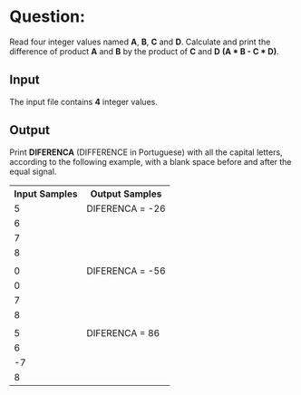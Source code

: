 # Question:

Read four integer values named **A**, **B**, **C** and **D**. Calculate and print the difference of product **A** and **B** by the product of **C** and **D** **(A * B - C * D)**.

## Input
The input file contains **4** integer values.

## Output
Print **DIFERENCA** (DIFFERENCE in Portuguese) with all the capital letters, according to the following example, with a blank space before and after the equal signal.

<table>
    <tr>
        <th>Input Samples</th>
        <th>Output Samples</th>
    </tr>
    <tr></tr>
    <tr>
        <td>5</td>
        <td>DIFERENCA = -26</td>
    </tr>
    <tr></tr>
    <tr>
        <td>6</td>
        <td></td>
    </tr>
    <tr></tr>
    <tr>
        <td>7</td>
        <td></td>
    </tr>
    <tr></tr>
    <tr>
        <td>8</td>
        <td></td>
    </tr>
    <tr></tr>
    <tr>
        <td></td>
        <td></td>
    </tr>
    <tr></tr>
    <tr>
        <td>0</td>
        <td>DIFERENCA = -56</td>
    </tr>
    <tr></tr>
    <tr>
        <td>0</td>
        <td></td>
    </tr>
    <tr></tr>
    <tr>
        <td>7</td>
        <td></td>
    </tr>
    <tr></tr>
    <tr>
        <td>8</td>
        <td></td>
    </tr>
    <tr></tr>
    <tr>
        <td></td>
        <td></td>
    </tr>
    <tr></tr>
    <tr>
        <td>5</td>
        <td>DIFERENCA = 86</td>
    </tr>
    <tr></tr>
    <tr>
        <td>6</td>
        <td></td>
    </tr>
    <tr></tr>
    <tr>
        <td>-7</td>
        <td></td>
    </tr>
    <tr></tr>
    <tr>
        <td>8</td>
        <td></td>
    </tr>
</table>
